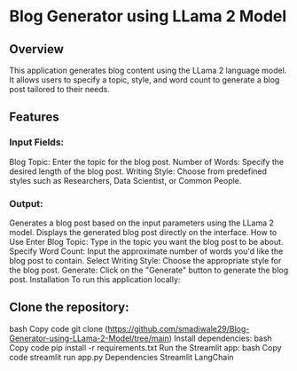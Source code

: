 # Blog Generator using LLama 2 Model

## Overview
This application generates blog content using the LLama 2 language model. It allows users to specify a topic, style, and word count to generate a blog post tailored to their needs.

## Features

### Input Fields:

Blog Topic: Enter the topic for the blog post.
Number of Words: Specify the desired length of the blog post.
Writing Style: Choose from predefined styles such as Researchers, Data Scientist, or Common People.

### Output:

Generates a blog post based on the input parameters using the LLama 2 model.
Displays the generated blog post directly on the interface.
How to Use
Enter Blog Topic: Type in the topic you want the blog post to be about.
Specify Word Count: Input the approximate number of words you'd like the blog post to contain.
Select Writing Style: Choose the appropriate style for the blog post.
Generate: Click on the "Generate" button to generate the blog post.
Installation
To run this application locally:

## Clone the repository:
bash
Copy code
git clone (https://github.com/smadiwale29/Blog-Generator-using-LLama-2-Model/tree/main)
Install dependencies:
bash
Copy code
pip install -r requirements.txt
Run the Streamlit app:
bash
Copy code
streamlit run app.py
Dependencies
Streamlit
LangChain

